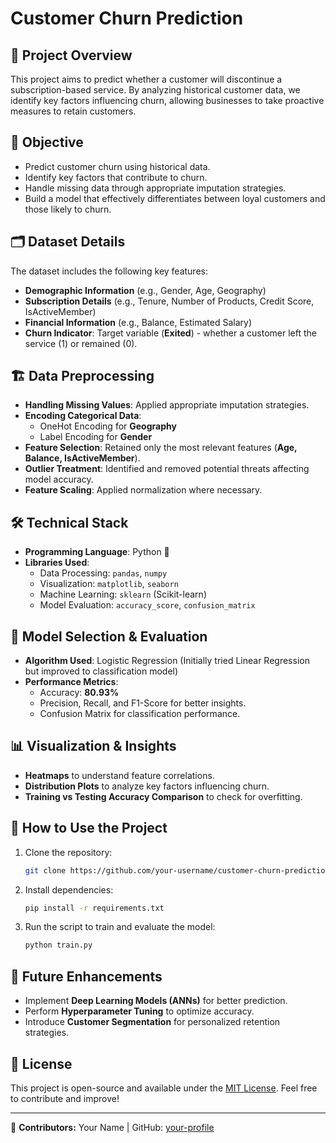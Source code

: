 # Customer Churn Prediction

## 📌 Project Overview
This project aims to predict whether a customer will discontinue a subscription-based service. By analyzing historical customer data, we identify key factors influencing churn, allowing businesses to take proactive measures to retain customers.

## 🎯 Objective
- Predict customer churn using historical data.
- Identify key factors that contribute to churn.
- Handle missing data through appropriate imputation strategies.
- Build a model that effectively differentiates between loyal customers and those likely to churn.

## 🗂 Dataset Details
The dataset includes the following key features:
- **Demographic Information** (e.g., Gender, Age, Geography)
- **Subscription Details** (e.g., Tenure, Number of Products, Credit Score, IsActiveMember)
- **Financial Information** (e.g., Balance, Estimated Salary)
- **Churn Indicator**: Target variable (**Exited**) - whether a customer left the service (1) or remained (0).

## 🏗️ Data Preprocessing
- **Handling Missing Values**: Applied appropriate imputation strategies.
- **Encoding Categorical Data**:
  - OneHot Encoding for **Geography**
  - Label Encoding for **Gender**
- **Feature Selection**: Retained only the most relevant features (**Age, Balance, IsActiveMember**).
- **Outlier Treatment**: Identified and removed potential threats affecting model accuracy.
- **Feature Scaling**: Applied normalization where necessary.

## 🛠️ Technical Stack
- **Programming Language**: Python 🐍
- **Libraries Used**:
  - Data Processing: `pandas`, `numpy`
  - Visualization: `matplotlib`, `seaborn`
  - Machine Learning: `sklearn` (Scikit-learn)
  - Model Evaluation: `accuracy_score`, `confusion_matrix`

## 🚀 Model Selection & Evaluation
- **Algorithm Used**: Logistic Regression (Initially tried Linear Regression but improved to classification model)
- **Performance Metrics**:
  - Accuracy: **80.93%**
  - Precision, Recall, and F1-Score for better insights.
  - Confusion Matrix for classification performance.

## 📊 Visualization & Insights
- **Heatmaps** to understand feature correlations.
- **Distribution Plots** to analyze key factors influencing churn.
- **Training vs Testing Accuracy Comparison** to check for overfitting.

## 📌 How to Use the Project
1. Clone the repository:
   ```sh
   git clone https://github.com/your-username/customer-churn-prediction.git
   ```
2. Install dependencies:
   ```sh
   pip install -r requirements.txt
   ```
3. Run the script to train and evaluate the model:
   ```sh
   python train.py
   ```

## 📢 Future Enhancements
- Implement **Deep Learning Models (ANNs)** for better prediction.
- Perform **Hyperparameter Tuning** to optimize accuracy.
- Introduce **Customer Segmentation** for personalized retention strategies.

## 📜 License
This project is open-source and available under the [MIT License](LICENSE). Feel free to contribute and improve!

---

📌 **Contributors:** Your Name | GitHub: [your-profile](https://github.com/your-username)

